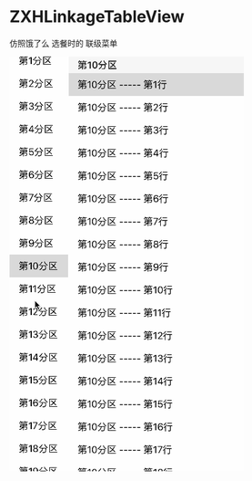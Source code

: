 # ZXHLinkageTableView
仿照饿了么 选餐时的 联级菜单

![image](https://github.com/MExuanHe/ZXHLinkageTableView/blob/master/ZXHLinkageTableView.gif)
